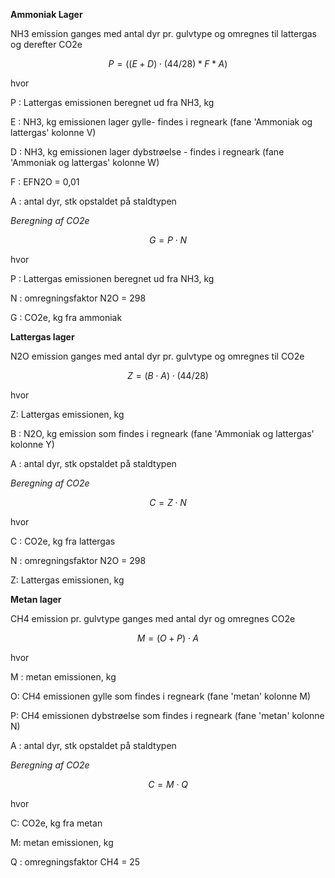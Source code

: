 **Ammoniak Lager**

NH3 emission ganges med antal dyr pr. gulvtype og omregnes til lattergas og derefter CO2e

$$ P = ((E+D) \cdot (44/28)* F *A ) $$

hvor

P : Lattergas emissionen beregnet ud fra NH3, kg 

E : NH3, kg emissionen lager gylle- findes i regneark (fane 'Ammoniak og lattergas' kolonne V)

D : NH3, kg emissionen lager dybstrøelse - findes i regneark (fane 'Ammoniak og lattergas' kolonne W)

F : EFN2O = 0,01

A : antal dyr, stk opstaldet på staldtypen 

*Beregning af CO2e*

$$ G = P \cdot N $$ 

hvor 

P : Lattergas emissionen beregnet ud fra NH3, kg 

N : omregningsfaktor N2O = 298

G : CO2e, kg fra ammoniak 


**Lattergas lager**

N2O emission ganges med antal dyr pr. gulvtype og omregnes til CO2e

$$ Z = (B \cdot A) \cdot (44/28) $$ 

hvor 

Z: Lattergas emissionen, kg 

B : N2O, kg emission som findes i regneark (fane 'Ammoniak og lattergas' kolonne Y)

A : antal dyr, stk opstaldet på staldtypen 

*Beregning af CO2e*

$$ C = Z \cdot N $$ 

hvor 

C : CO2e, kg fra lattergas

N : omregningsfaktor N2O = 298

Z: Lattergas emissionen, kg 

**Metan lager**

CH4 emission pr. gulvtype ganges med antal dyr og omregnes CO2e

$$ M = (O+P) \cdot A $$ 

hvor 

M : metan emissionen, kg

O: CH4 emissionen gylle som findes i regneark (fane 'metan' kolonne M) 

P: CH4 emissionen dybstrøelse som findes i regneark (fane 'metan' kolonne N)

A : antal dyr, stk opstaldet på staldtypen 
 
*Beregning af CO2e*

$$C = M \cdot Q$$

hvor 

C: CO2e, kg fra metan 

M: metan emissionen, kg 

Q : omregningsfaktor CH4 = 25